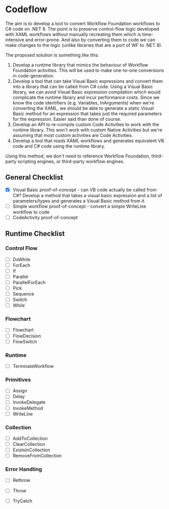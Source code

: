 # Codeflow
The aim is to develop a tool to convert Workflow Foundation workflows to C# code on .NET 8. The point is to preserve control-flow logic developed with XAML workflows without manually recreating them which is time-intensive and error-prone. And also by converting them to code we can make changes to the logic (unlike libraries that are a port of WF to .NET 8).

The proposed solution is something like this:

1. Develop a runtime library that mimics the behaviour of Workflow Foundation activities. This will be used to make one-to-one conversions in code-generation.
2. Develop a tool that can take Visual Basic expressions and convert them into a library that can be called from C# code. Using a Visual Basic library, we can avoid Visual Basic expression compilation which would complicate the runtime library and incur performance costs. Since we know the code identifiers (e.g. Variables, InArguments) when we're converting the XAML, we should be able to generate a static Visual Basic method for an expression that takes just the required parameters for the expression. Easier said than done of course.
3. Develop an API to re-compile custom Code Activities to work with the runtime library. This won't work with custom Native Activities but we're assuming that most custom activities are Code Activities.
4. Develop a tool that reads XAML workflows and generates equivalent VB code and C# code using the runtime library.

Using this method, we don't need to reference Workflow Foundation, third-party scripting engines, or third-party workflow engines.

## General Checklist
- [X] Visual Basic proof-of-concept - can VB code actually be called from C#? Develop a method that takes a visual basic expression and a list of parameters/types and generates a Visual Basic method from it.
- [ ] Simple workflow proof-of-concept - convert a simple WriteLine workflow to code
- [ ] CodeActivity proof-of-concept

## Runtime Checklist

### Control Flow
- [ ] DoWhile
- [ ] ForEach
- [ ] If
- [ ] Parallel
- [ ] ParallelForEach
- [ ] Pick
- [ ] Sequence
- [ ] Switch
- [ ] While

### Flowchart
- [ ] Flowchart
- [ ] FlowDecision
- [ ] FlowSwitch

### Runtime
- [ ] TerminateWorkflow

### Primitives
- [ ] Assign
- [ ] Delay
- [ ] InvokeDelegate
- [ ] InvokeMethod
- [ ] WriteLine

### Collection
- [ ] AddToCollection
- [ ] ClearCollection
- [ ] ExistsInCollection
- [ ] RemoveFromCollection

### Error Handling
- [ ] Rethrow
- [ ] Throw
- [ ] TryCatch



